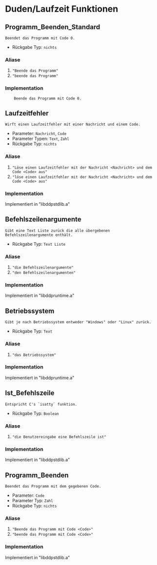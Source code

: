 # Duden/Laufzeit Funktionen
## Programm_Beenden_Standard
```
Beendet das Programm mit Code 0.
```

* Rückgabe Typ: `nichts`

### Aliase
1. `"Beende das Programm"`
2. `"beende das Programm"`

### Implementation
```ddp
	Beende das Programm mit Code 0.
```
## Laufzeitfehler
```
Wirft einen Laufzeitfehler mit einer Nachricht und einem Code.
```
* Parameter: `Nachricht`, `Code`
* Parameter Typen: `Text`, `Zahl`
* Rückgabe Typ: `nichts`

### Aliase
1. `"Löse einen Laufzeitfehler mit der Nachricht <Nachricht> und dem Code <Code> aus"`
2. `"löse einen Laufzeitfehler mit der Nachricht <Nachricht> und dem Code <Code> aus"`

### Implementation
Implementiert in "libddpstdlib.a"
## Befehlszeilenargumente
```
Gibt eine Text Liste zurück die alle übergebenen Befehlszeilenargumente enthält.
```

* Rückgabe Typ: `Text Liste`

### Aliase
1. `"die Befehlszeilenargumente"`
2. `"den Befehlszeilenargumenten"`

### Implementation
Implementiert in "libddpruntime.a"
## Betriebssystem
```
Gibt je nach Betriebssystem entweder "Windows" oder "Linux" zurück.
```

* Rückgabe Typ: `Text`

### Aliase
1. `"das Betriebssystem"`

### Implementation
Implementiert in "libddpruntime.a"
## Ist_Befehlszeile
```
Entspricht C's `isatty` funktion.
```

* Rückgabe Typ: `Boolean`

### Aliase
1. `"die Benutzereingabe eine Befehlszeile ist"`

### Implementation
Implementiert in "libddpstdlib.a"
## Programm_Beenden
```
Beendet das Programm mit dem gegebenen Code.
```
* Parameter: `Code`
* Parameter Typ: `Zahl`
* Rückgabe Typ: `nichts`

### Aliase
1. `"Beende das Programm mit Code <Code>"`
2. `"beende das Programm mit Code <Code>"`

### Implementation
Implementiert in "libddpstdlib.a"

